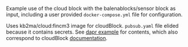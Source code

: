 Example use of the cloud block with the balenablocks/sensor block as input, including a user provided `docker-compose.yml` file for configuration.

Uses kb2ma/cloud:fincm3 image for cloudBlock. `pubsub.yaml` file elided because it contains secrets. See [dapr example](https://docs.dapr.io/reference/components-reference/supported-bindings/gcppubsub/) for contents, which also correspond to cloudBlock [documentation](https://github.com/balena-io-playground/cloudBlock/blob/main/doc/GcpPubsubOutputVars.md).
